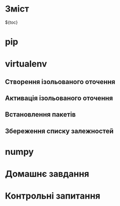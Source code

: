 # Зміст

${toc}

# pip

# virtualenv

## Створення ізольованого оточення

## Активація ізольованого оточення

## Встановлення пакетів

## Збереження списку залежностей

# numpy

# Домашнє завдання

# Контрольні запитання